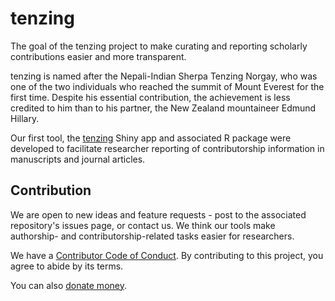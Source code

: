 # tenzing
The goal of the tenzing project to make curating and reporting scholarly contributions easier and more transparent.

tenzing is named after the Nepali-Indian Sherpa Tenzing Norgay, who was one of the two individuals who reached the summit of Mount Everest for the first time. Despite his essential contribution, the achievement is less credited to him than to his partner, the New Zealand mountaineer Edmund Hillary.

Our first tool, the [tenzing](https://tenzing.club) Shiny app and associated R package were developed to facilitate researcher reporting of contributorship information in manuscripts and journal articles.

## Contribution

We are open to new ideas and feature requests - post to the associated repository's issues page, or contact us. We think our tools make authorship- and contributorship-related tasks easier for researchers.

We have a [Contributor Code of Conduct](CODE_OF_CONDUCT.md). By contributing to this project,
you agree to abide by its terms.

You can also [donate money](https://opencollective.com/tenzing).
